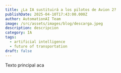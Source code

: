 ```yaml
---
title: ¿La IA sustituirá a los pilotos de Avion 2?
publishDate: 2025-04-10T17:43:00.000Z
author: AutomationAI Team
image: /src/assets/images/blog/descarga.jpeg
description: descripcion
category: IA
tags:
  - artificial intelligence
  - future of transportation
draft: false
---
```

Texto principal aca

